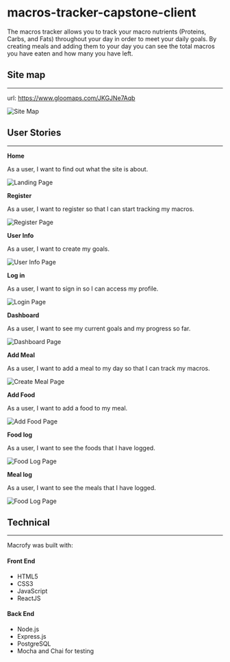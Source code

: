# macros-tracker-capstone-client

The macros tracker allows you to track your macro nutrients (Proteins, Carbs, and Fats) throughout your day in order to meet your daily goals. By creating meals and adding them to your day you can see the total macros you have eaten and how many you have left.

## Site map

---

url: https://www.gloomaps.com/JKGJNe7Aqb

![Site Map](/src/screenshots/macros-tracker-sitemap.png)

## User Stories

---

**Home**

As a user, I want to find out what the site is about.

![Landing Page](/src/screenshots/wireframes/landing.jpg)

**Register**

As a user, I want to register so that I can start tracking my macros.

![Register Page](/src/screenshots/wireframes/register.jpg)

**User Info**

As a user, I want to create my goals.

![User Info Page](/screenshots/wireframes/user-info.jpg)

**Log in**

As a user, I want to sign in so I can access my profile.

![Login Page](/src/screenshots/wireframes/login.jpg)

**Dashboard**

As a user, I want to see my current goals and my progress so far.

![Dashboard Page](/src/screenshots/wireframes/dash.jpg)

**Add Meal**

As a user, I want to add a meal to my day so that I can track my macros.

![Create Meal Page](/src/screenshots/wireframes/create-meal.jpg)

**Add Food**

As a user, I want to add a food to my meal.

![Add Food Page](/src/screenshots/wireframes/add-food.jpg)

**Food log**

As a user, I want to see the foods that I have logged.

![Food Log Page](/src/screenshots/wireframes/add-existing.jpg)

**Meal log**

As a user, I want to see the meals that I have logged.

![Food Log Page](/src/screenshots/wireframes/add-existing.jpg)

## Technical

---

Macrofy was built with:

#### Front End

- HTML5
- CSS3
- JavaScript
- ReactJS

#### Back End

- Node.js
- Express.js
- PostgreSQL
- Mocha and Chai for testing
